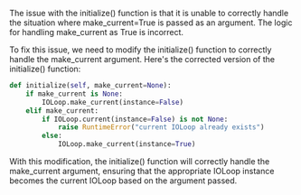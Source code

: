 The issue with the initialize() function is that it is unable to correctly handle the situation where make_current=True is passed as an argument. The logic for handling make_current as True is incorrect. 

To fix this issue, we need to modify the initialize() function to correctly handle the make_current argument. Here's the corrected version of the initialize() function:

```python
def initialize(self, make_current=None):
    if make_current is None:
        IOLoop.make_current(instance=False)
    elif make_current:
        if IOLoop.current(instance=False) is not None:
            raise RuntimeError("current IOLoop already exists")
        else:
            IOLoop.make_current(instance=True)
```

With this modification, the initialize() function will correctly handle the make_current argument, ensuring that the appropriate IOLoop instance becomes the current IOLoop based on the argument passed.